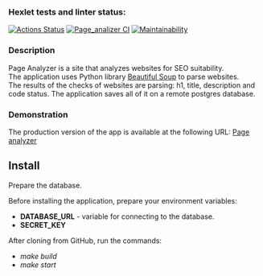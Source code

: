 ### Hexlet tests and linter status:
[![Actions Status](https://github.com/AnastasiaTimoshe/python-project-83/actions/workflows/hexlet-check.yml/badge.svg)](https://github.com/AnastasiaTimoshe/python-project-83/actions)
[![Page_analizer CI](https://github.com/AnastasiaTimoshe/python-project-83/actions/workflows/page_analyzer.yml/badge.svg)](https://github.com/AnastasiaTimoshe/python-project-83/actions/workflows/page_analyzer.yml)
[![Maintainability](https://api.codeclimate.com/v1/badges/bbd27598e212c93e0e5a/maintainability)](https://codeclimate.com/github/AnastasiaTimoshe/python-project-83/maintainability)


### Description
Page Analyzer is a site that analyzes websites for SEO suitability.  
The application uses Python library 
[Beautiful Soup](https://www.crummy.com/software/BeautifulSoup/bs4/doc/) to parse websites.  
The results of the checks of websites are parsing: 
h1, title, description and code status.
The application saves all of it on a remote postgres database.

### Demonstration

The production version of the app is available at the following URL:
[Page analyzer](https://page-analyzer-app-6hjz.onrender.com)

## Install

Prepare the database.

Before installing the application, prepare your environment variables:
+ **DATABASE_URL** - variable for connecting to the database.
+ **SECRET_KEY**

After cloning from GitHub, run the commands:
+ *make build*
+ *make start*
